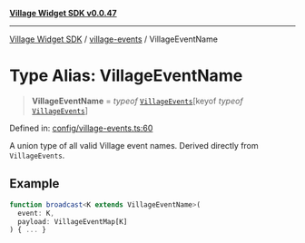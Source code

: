 [**Village Widget SDK v0.0.47**](../../README.md)

***

[Village Widget SDK](../../modules.md) / [village-events](../README.md) / VillageEventName

# Type Alias: VillageEventName

> **VillageEventName** = *typeof* [`VillageEvents`](../variables/VillageEvents.md)\[keyof *typeof* [`VillageEvents`](../variables/VillageEvents.md)\]

Defined in: [config/village-events.ts:60](https://github.com/VillageHQ/village-widget-sdk/blob/86cfd96e28460c83fceb46b43e5203c7ff1d1e74/config/village-events.ts#L60)

A union type of all valid Village event names.
Derived directly from `VillageEvents`.

## Example

```ts
function broadcast<K extends VillageEventName>(
  event: K,
  payload: VillageEventMap[K]
) { ... }
```
